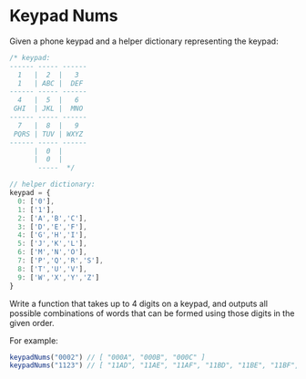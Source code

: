# Keypad Nums

Given a phone keypad and a helper dictionary representing the keypad:

```js
/* keypad:
------ ----- ------
  1   |  2  |   3
  1   | ABC |  DEF
------ ----- ------
  4   |  5  |   6
 GHI  | JKL |  MNO
------ ----- ------
  7   |  8  |   9
 PQRS | TUV | WXYZ
------ ----- ------
      |  0  |
      |  0  |
       -----  */

// helper dictionary:
keypad = {
  0: ['0'],
  1: ['1'],
  2: ['A','B','C'],
  3: ['D','E','F'],
  4: ['G','H','I'],
  5: ['J','K','L'],
  6: ['M','N','O'],
  7: ['P','Q','R','S'],
  8: ['T','U','V'],
  9: ['W','X','Y','Z']
}
```

Write a function that takes up to 4 digits on a keypad, and outputs all possible combinations of words that can be formed using those digits in the given order.

For example:

```js
keypadNums("0002") // [ "000A", "000B", "000C" ]
keypadNums("1123") // [ "11AD", "11AE", "11AF", "11BD", "11BE", "11BF", "11CD", "11CE", "11CF" ]
```
